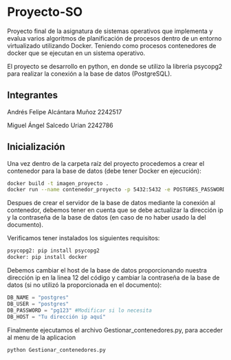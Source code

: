 # Proyecto-SO

Proyecto final de la asignatura de sistemas operativos que  implementa y evalua varios algoritmos de planificación de procesos dentro de un entorno virtualizado utilizando Docker. Teniendo como procesos contenedores de docker que se ejecutan en un sistema operativo.

El proyecto se desarrollo en python, en donde se utilizo la libreria psycopg2 para realizar la conexión a la base de datos (PostgreSQL).


## Integrantes
Andrés Felipe Alcántara Muñoz 2242517

Miguel Ángel Salcedo Urian 2242786

## Inicialización

Una vez dentro de la carpeta raíz del proyecto procedemos a crear el contenedor para la base de datos (debe tener Docker en ejecución):
```sh
docker build -t imagen_proyecto .
docker run --name contenedor_proyecto -p 5432:5432 -e POSTGRES_PASSWORD=pg123 -d imagen_proyecto
```
Despues de crear el servidor de la base de datos mediante la conexión al contenedor, debemos tener en cuenta que se debe actualizar la dirección ip y la contraseña de la base de datos (en caso de no haber usado la del documento).

Verificamos tener instalados los siguientes requisitos:
```sh
psycopg2: pip install psycopg2
docker: pip install docker
```
Debemos cambiar el host de la base de datos proporcionando nuestra dirección ip en la linea 12 del código y cambiar la contraseña de la base de datos (si no utilizó la proporcionada en el documento):
```py
DB_NAME = "postgres"
DB_USER = "postgres"
DB_PASSWORD = "pg123" #Modificar si lo necesita
DB_HOST = "Tu dirección ip aquí"
```
Finalmente ejecutamos el archivo Gestionar_contenedores.py, para acceder al menu de la aplicacion
```sh
python Gestionar_contenedores.py
```
